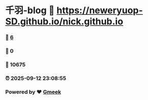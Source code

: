 # 千羽-blog :link: https://neweryuop-SD.github.io/nick.github.io 
### :page_facing_up: [6](https://neweryuop-SD.github.io/nick.github.io/tag.html) 
### :speech_balloon: 0 
### :hibiscus: 10675 
### :alarm_clock: 2025-09-12 23:08:55 
### Powered by :heart: [Gmeek](https://github.com/Meekdai/Gmeek)
